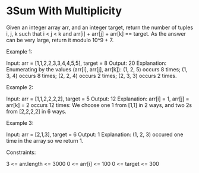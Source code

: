 # 3Sum With Multiplicity

Given an integer array arr, and an integer target, return the number of tuples i, j, k such that i < j < k and arr[i] + arr[j] + arr[k] == target.
As the answer can be very large, return it modulo 10^9 + 7.

Example 1:

Input: arr = [1,1,2,2,3,3,4,4,5,5], target = 8
Output: 20
Explanation:
Enumerating by the values (arr[i], arr[j], arr[k]):
(1, 2, 5) occurs 8 times;
(1, 3, 4) occurs 8 times;
(2, 2, 4) occurs 2 times;
(2, 3, 3) occurs 2 times.

Example 2:

Input: arr = [1,1,2,2,2,2], target = 5
Output: 12
Explanation:
arr[i] = 1, arr[j] = arr[k] = 2 occurs 12 times:
We choose one 1 from [1,1] in 2 ways,
and two 2s from [2,2,2,2] in 6 ways.

Example 3:

Input: arr = [2,1,3], target = 6
Output: 1
Explanation: (1, 2, 3) occured one time in the array so we return 1.

Constraints:

3 <= arr.length <= 3000
0 <= arr[i] <= 100
0 <= target <= 300
